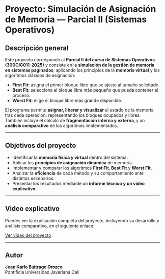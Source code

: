 # Proyecto: Simulación de Asignación de Memoria — Parcial II (Sistemas Operativos)

## Descripción general
Este proyecto corresponde al **Parcial II del curso de Sistemas Operativos (300CIG011-2025)** y consiste en la **simulación de la gestión de memoria en sistemas paginados**, aplicando los principios de la **memoria virtual** y los algoritmos clásicos de asignación:

- **First Fit:** asigna el primer bloque libre que se ajuste al tamaño solicitado.  
- **Best Fit:** selecciona el bloque libre más pequeño que pueda contener el proceso.  
- **Worst Fit:** elige el bloque libre más grande disponible.

El programa permite **asignar, liberar y visualizar** el estado de la memoria tras cada operación, representando los bloques ocupados y libres.  
También incluye el cálculo de **fragmentación interna y externa**, y un **análisis comparativo** de los algoritmos implementados.

---

## Objetivos del proyecto
- Identificar la **memoria física y virtual** dentro del sistema.  
- Aplicar los **principios de asignación dinámica** de memoria.  
- Implementar y comparar los algoritmos **First Fit**, **Best Fit** y **Worst Fit**.  
- Analizar la **eficiencia** de cada método y su comportamiento ante distintos escenarios.  
- Presentar los resultados mediante un **informe técnico y un video explicativo**.

---

## Video explicativo
Puedes ver la explicación completa del proyecto, incluyendo su desarrollo y análisis comparativo, en el siguiente enlace:

[Ver video del proyecto](https://javerianacaliedu-my.sharepoint.com/:v:/g/personal/jkbuitragoo_javerianacali_edu_co/ESXhEELqBCJMi5Xh28Ubcy8BDs8mXD8LKcfRV43TYgh6OA?nav=eyJyZWZlcnJhbEluZm8iOnsicmVmZXJyYWxBcHAiOiJPbmVEcml2ZUZvckJ1c2luZXNzIiwicmVmZXJyYWxBcHBQbGF0Zm9ybSI6IldlYiIsInJlZmVycmFsTW9kZSI6InZpZXciLCJyZWZlcnJhbFZpZXciOiJNeUZpbGVzTGlua0NvcHkifX0&e=4WqpqV)

---

## Autor
**Jean Karlo Buitrago Orozco**  
Pontificia Universidad Javeriana Cali 
